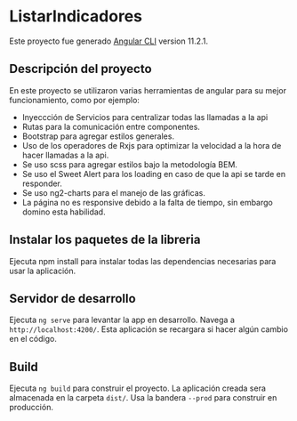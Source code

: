 # ListarIndicadores

Este proyecto fue generado [Angular CLI](https://github.com/angular/angular-cli) version 11.2.1.

## Descripción del proyecto

En este proyecto se utilizaron varias herramientas de angular para su mejor funcionamiento, como por ejemplo:
* Inyeccción de Servicios para centralizar todas las llamadas a la api
* Rutas para la comunicación entre componentes.
* Bootstrap para agregar estilos generales.
* Uso de los operadores de Rxjs para optimizar la velocidad a la hora de hacer llamadas a la api.
* Se uso scss para agregar estilos bajo la metodología BEM.
* Se uso el Sweet Alert para los loading en caso de que la api se tarde en responder.
* Se uso ng2-charts para el manejo de las gráficas.
* La página no es responsive debido a la falta de tiempo, sin embargo domino esta habilidad.

## Instalar los paquetes de la libreria

Ejecuta npm install para instalar todas las dependencias necesarias para usar la aplicación.

## Servidor de desarrollo

Ejecuta `ng serve` para levantar la app en desarrollo. Navega a `http://localhost:4200/`. Esta aplicación se recargara si hacer algún cambio en el código.

## Build

Ejecuta `ng build` para construir el proyecto. La aplicación creada sera almacenada en la carpeta `dist/`. Usa la bandera `--prod` para construir en producción.

